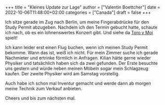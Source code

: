 +++
title = "Kleines Update zur Lage"
author = ["Valentin Boettcher"]
date = 2022-10-06T11:48:00+02:00
categories = ["Canada"]
draft = false
+++

Ich sitze gerade im Zug nach Berlin, um meine Fingerabdrücke für den
Study Permit abzugeben. Nachdem ich den Termin gebucht hatte, schaute
ich nach, ob es ein lohnenswertes Konzert gibt. Und siehe da [Toro y
Moi](https://www.youtube.com/watch?v=I75uynYUjJs) spielt!

Ich kann leider erst einen Flug buchen, wenn ich meinen Study Permit
bekomme. Wann das ist, weiß ich nicht. Für mein Zimmer suche ich
gerade Nachmieter und ertrinke förmlich in Anfragen. Kilian hätte
gerne wieder Physiker und tatsächlich haben sich da zwei gefunden. Der
Erste besuchte uns gestern und würde neben meinen Möbeln sogar mein
Schlagzeug kaufen. Der zweite Physiker wird am Samstag vorstellig.

Auch habe ich schon mal Inventur gemacht und werde dann ab morgen
meine Technik zum Verkauf anbieten.

Cheers und bis zum nächsten mal.